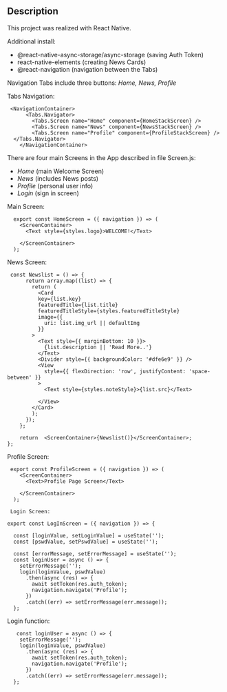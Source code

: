 ## Description


This project was realized with React Native.

Additional install:
- @react-native-async-storage/async-storage (saving Auth Token)
- react-native-elements (creating News Cards)
- @react-navigation (navigation between the Tabs)

Navigation Tabs include three buttons: *Home, News, Profile*

Tabs Navigation:

```
 <NavigationContainer>
      <Tabs.Navigator>
        <Tabs.Screen name="Home" component={HomeStackScreen} />
        <Tabs.Screen name="News" component={NewsStackScreen} />
        <Tabs.Screen name="Profile" component={ProfileStackScreen} />
  </Tabs.Navigator>
    </NavigationContainer>
```



There are four main Screens in the App described in file Screen.js:
- *Home* (main Welcome Screen)
- *News* (includes News posts)
- *Profile* (personal user info)
- *Login* (sign in screen)



 Main Screen:
 
```
  export const HomeScreen = ({ navigation }) => (
    <ScreenContainer>
      <Text style={styles.logo}>WELCOME!</Text>
     
    </ScreenContainer>
  );
  ```

 News Screen:

```
 const Newslist = () => {
      return array.map((list) => {
        return (
          <Card
          key={list.key}
          featuredTitle={list.title}
          featuredTitleStyle={styles.featuredTitleStyle}
          image={{
            uri: list.img_url || defaultImg
          }}
        >
          <Text style={{ marginBottom: 10 }}>
            {list.description || 'Read More..'}
          </Text>
          <Divider style={{ backgroundColor: '#dfe6e9' }} />
          <View
            style={{ flexDirection: 'row', justifyContent: 'space-between' }}
          >
            <Text style={styles.noteStyle}>{list.src}</Text>
           
          </View>
        </Card>
        );
      });
    };

    return  <ScreenContainer>{Newslist()}</ScreenContainer>; 
};
```

 Profile Screen:

```
 export const ProfileScreen = ({ navigation }) => (
    <ScreenContainer>
      <Text>Profile Page Screen</Text>
    
    </ScreenContainer>
  );

 Login Screen:

export const LogInScreen = ({ navigation }) => {

  const [loginValue, setLoginValue] = useState('');
  const [pswdValue, setPswdValue] = useState('');

  const [errorMessage, setErrorMessage] = useState('');
  const loginUser = async () => {
    setErrorMessage('');
    login(loginValue, pswdValue)
      .then(async (res) => {
        await setToken(res.auth_token);
        navigation.navigate('Profile');
      })
      .catch((err) => setErrorMessage(err.message));
  };
```

  Login function:

```
   const loginUser = async () => {
    setErrorMessage('');
    login(loginValue, pswdValue)
      .then(async (res) => {
        await setToken(res.auth_token);
        navigation.navigate('Profile');
      })
      .catch((err) => setErrorMessage(err.message));
  };
  ```
